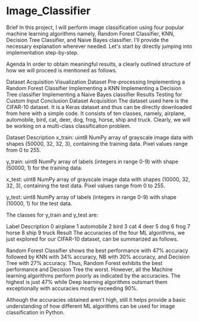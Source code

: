# Image_Classifier
Brief
In this project, I will perform image classification using four popular machine learning algorithms namely, Random Forest Classifier, KNN, Decision Tree Classifier, and Naive Bayes classifier. I'll provide the necessary explanation wherever needed. Let's start by directly jumping into implementation step-by-step.

Agenda
In order to obtain meaningful results, a clearly outlined structure of how we will proceed is mentioned as follows.

Dataset Acquisition
Visualization
Dataset Pre-processing
Implementing a Random Forest Classifier
Implementing a KNN
Implementing a Decision Tree classifier
Implementing a Naive Bayes classifier
Results
Testing for Custom Input
Conclusion
Dataset Acquisition
The dataset used here is the CIFAR-10 dataset. It is a Keras dataset and thus can be directly downloaded from here with a simple code. It consists of ten classes, namely, airplane, automobile, bird, cat, deer, dog, frog, horse, ship and truck. Clearly, we will be working on a multi-class classification problem.

Dataset Description
x_train: uint8 NumPy array of grayscale image data with shapes (50000, 32, 32, 3), containing the training data. Pixel values range from 0 to 255.

y_train: uint8 NumPy array of labels (integers in range 0-9) with shape (50000, 1) for the training data.

x_test: uint8 NumPy array of grayscale image data with shapes (10000, 32, 32, 3), containing the test data. Pixel values range from 0 to 255.

y_test: uint8 NumPy array of labels (integers in range 0-9) with shape (10000, 1) for the test data.

The classes for y_train and y_test are:

Label	Description
0	airplane
1	automobile
2	bird
3	cat
4	deer
5	dog
6	frog
7	horse
8	ship
9	truck
Result
The accuracies of the four ML algorithms, we just explored for our CIFAR-10 dataset, can be summarized as follows.

Random Forest Classifier shows the best performance with 47% accuracy followed by KNN with 34% accuracy, NB with 30% accuracy, and Decision Tree with 27% accuracy. Thus, Random Forest exhibits the best performance and Decision Tree the worst. However, all the Machine learning algorithms perform poorly as indicated by the accuracies. The highest is just 47% while Deep learning algorithms outsmart them exceptionally with accuracies mostly exceeding 90%.

Although the accuracies obtained aren't high, still it helps provide a basic understanding of how different ML algorithms can be used for image classification in Python.

